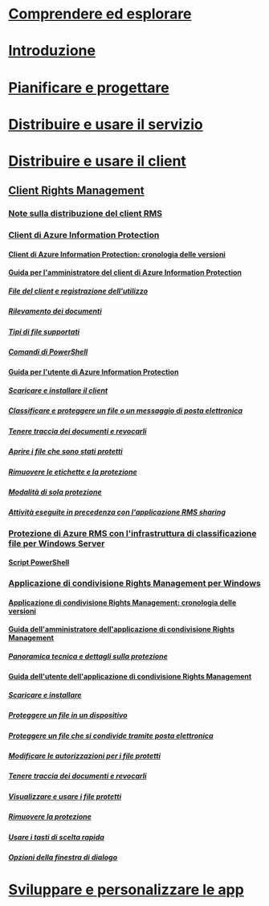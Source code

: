 # [Comprendere ed esplorare](/information-protection/understand-explore/what-is-information-protection)
# [Introduzione](/information-protection/get-started/requirements-azure-rms)
# [Pianificare e progettare](/information-protection/plan-design/deployment-roadmap)
# [Distribuire e usare il servizio](/information-protection/deploy-use/activate-service)
# [Distribuire e usare il client](use-client.md)
## [Client Rights Management](use-client.md)
### [Note sulla distribuzione del client RMS](client-deployment-notes.md)
### [Client di Azure Information Protection](aip-client.md)
#### [Client di Azure Information Protection: cronologia delle versioni](client-version-release-history.md)
#### [Guida per l'amministratore del client di Azure Information Protection](client-admin-guide.md)
##### [File del client e registrazione dell'utilizzo](client-admin-guide-files-and-logging.md)
##### [Rilevamento dei documenti](client-admin-guide-document-tracking.md)
##### [Tipi di file supportati](client-admin-guide-file-types.md)
##### [Comandi di PowerShell](client-admin-guide-powershell.md)
#### [Guida per l'utente di Azure Information Protection](client-user-guide.md)
##### [Scaricare e installare il client](install-client-app.md)
##### [Classificare e proteggere un file o un messaggio di posta elettronica](client-classify-protect.md)
##### [Tenere traccia dei documenti e revocarli](client-track-revoke.md)
##### [Aprire i file che sono stati protetti](client-view-use-files.md)
##### [Rimuovere le etichette e la protezione](client-remove-label-protection.md)
##### [Modalità di sola protezione](client-protection-only-mode.md)
##### [Attività eseguite in precedenza con l'applicazione RMS sharing](upgrade-client-app.md)
### [Protezione di Azure RMS con l'infrastruttura di classificazione file per Windows Server](configure-fci.md)
#### [Script PowerShell](fci-script.md)
### [Applicazione di condivisione Rights Management per Windows](sharing-app-windows.md)
#### [Applicazione di condivisione Rights Management: cronologia delle versioni](sharing-app-version-release-history.md)
#### [Guida dell'amministratore dell'applicazione di condivisione Rights Management](sharing-app-admin-guide.md)
##### [Panoramica tecnica e dettagli sulla protezione](sharing-app-admin-guide-technical.md)
#### [Guida dell'utente dell'applicazione di condivisione Rights Management](sharing-app-user-guide.md)
##### [Scaricare e installare](install-sharing-app.md)
##### [Proteggere un file in un dispositivo](sharing-app-protect-in-place.md)
##### [Proteggere un file che si condivide tramite posta elettronica](sharing-app-protect-by-email.md)
##### [Modificare le autorizzazioni per i file protetti](sharing-app-reprotect-files.md)
##### [Tenere traccia dei documenti e revocarli](sharing-app-track-revoke.md)
##### [Visualizzare e usare i file protetti](sharing-app-view-use-files.md)
##### [Rimuovere la protezione](sharing-app-remove-protection.md)
##### [Usare i tasti di scelta rapida](sharing-app-keyboard-shortcuts.md)
##### [Opzioni della finestra di dialogo](sharing-app-dialog-box.md)
# [Sviluppare e personalizzare le app](/information-protection/develop/developers-guide)


<!--HONumber=Feb17_HO2-->


